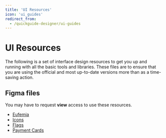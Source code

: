 ```yaml
---
title: 'UI Resources'
icon: 'ui_guides'
redirect_from:
  - /quickguide-designer/ui-guides
---
```


# UI Resources

The following is a set of interface design resources to get you up and running with all the basic tools and libraries. These files are to ensure that you are using the official and most up-to-date versions more than as a time-saving action.

<!-- ## Figma UI files

Quickstart file contains:

1.  A large, a medium, and a small canvas
2.  8px grid setting
3.  8px tab (move object) setting
4.  DNB Colors
5.  DNB Fonts
6.  DNB symbol library

Also, make sure you have the correct DNB fonts. -->

## Figma files

You may have to request **view** access to use these resources.

- [Eufemia](https://www.figma.com/file/cdtwQD8IJ7pTeE45U148r1/Eufemia-Web?node-id=530%3A49)
- [Icons](https://www.figma.com/file/2aNwT4Lbyt9hFmDv8k34yN/Eufemia-Icons?node-id=1%3A9)
- [Flags](https://www.figma.com/file/Uc4ydRIqv0Ab4YiR6mSOZH/Eufemia-Flags?node-id=1%3A3246)
- [Payment Cards](https://www.figma.com/file/j0ASRTZKfbAt0uSD4milex/Cards?node-id=0%3A1)
